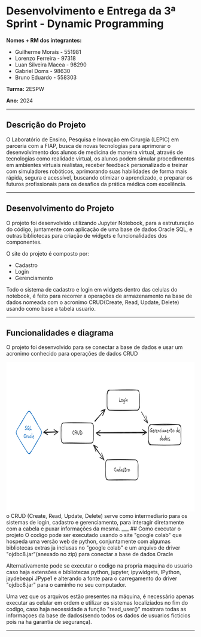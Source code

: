 # Desenvolvimento e Entrega da 3ª Sprint - Dynamic Programming 

**Nomes + RM dos integrantes:**
- Guilherme Morais - 551981
- Lorenzo Ferreira - 97318
- Luan Silveira Macea - 98290
- Gabriel Doms - 98630
- Bruno Eduardo - 558303

**Turma:** 2ESPW

**Ano:** 2024
___
## Descrição do Projeto
O Laboratório de Ensino, Pesquisa e Inovação em Cirurgia (LEPIC) em
parceria com a FIAP, busca de novas tecnologias para aprimorar o
desenvolvimento dos alunos de medicina de maneira virtual, através de
tecnologias como realidade virtual, os alunos podem simular procedimentos em
ambientes virtuais realistas, receber feedback personalizado e treinar com
simuladores robóticos, aprimorando suas habilidades de forma mais rápida,
segura e acessível, buscando otimizar o aprendizado, e preparar os futuros
profissionais para os desafios da prática médica com excelência.
___
## Desenvolvimento do Projeto
O projeto foi desenvolvido utilizando Jupyter Notebook, para a estruturação do código, juntamente com
aplicação de uma base de dados Oracle SQL, e outras bibliotecas para criação de widgets e funcionalidades dos componentes.

O site do projeto é composto por:
  - Cadastro
  - Login
  - Gerenciamento
    
Todo o sistema de cadastro e login em widgets dentro das celulas do notebook, é feito para recorrer a operações de armazenamento na base de dados nomeada com o acronimo CRUD(Create, Read, Update, Delete) usando como base a tabela usuario.
___
## Funcionalidades e diagrama
O projeto foi desenvolvido para se conectar a base de dados e usar um acronimo conhecido para operações de dados CRUD
<div align=center>
<img src="Diagrama Dynamic Programming.png" widht="200" height="400">
</div>
o CRUD (Create, Read, Update, Delete) serve como intermediario para os sistemas de login, cadastro e gerenciamento, para interagir diretamente com a cabela e puxar informações da mesma.
___
## Como executar o projeto
O codigo pode ser executado usando o site "google colab" que hospeda uma versão web de python, conjuntamente com algumas bibliotecas extras ja inclusas no "google colab" e um arquivo de driver "ojdbc8.jar"(anexado no zip) para conectar a base de dados Oracle

Alternativamente pode se executar o codigo na propria maquina do usuario caso haja extensões e bibliotecas python, jupyter, ipywidgets, IPython, jaydebeapi JPype1 e alterando a fonte para o carregamento do driver "ojdbc8.jar" para o caminho no seu computador.

Uma vez que os arquivos estão presentes na máquina, é necessário apenas executar as celular em ordem e utilizar os sistemas localiziados no fim do codigo, caso haja necessidade a função "read_user()" mostrara todas as informaçoes da base de dados(sendo todos os dados de usuarios ficticios pois na ha garantia de segurança).
_____

